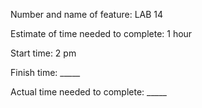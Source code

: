 Number and name of feature: LAB 14

Estimate of time needed to complete: 1 hour

Start time: 2 pm

Finish time: _____

Actual time needed to complete: _____

